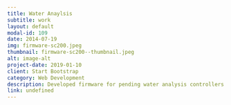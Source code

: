 ```yaml
---
title: Water Anaylsis
subtitle: work
layout: default
modal-id: 109
date: 2014-07-19
img: firmware-sc200.jpeg
thumbnail: firmware-sc200--thumbnail.jpeg
alt: image-alt
project-date: 2019-01-10
client: Start Bootstrap
category: Web Development
description: Developed firmware for pending water analysis controllers and sensors.
link: undefined
---
```

